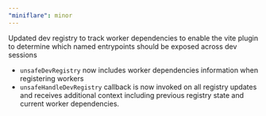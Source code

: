 ```yaml
---
"miniflare": minor
---
```


Updated dev registry to track worker dependencies to enable the vite plugin to determine which named entrypoints should be exposed across dev sessions

- `unsafeDevRegistry` now includes worker dependencies information when registering workers
- `unsafeHandleDevRegistry` callback is now invoked on all registry updates and receives additional context including previous registry state and current worker dependencies.
